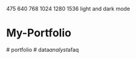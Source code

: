 475
640
768
1024
1280
1536
light and dark mode
# My-Portfolio
#   p o r t f o l i o  
 #   d a t a _ a n a l y s t _ a f a q  
 
